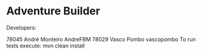 # Adventure Builder

Developers:

78045 André Monteiro AndreFBM 
78029 Vasco Pombo vascopombo
To run tests execute: mvn clean install
 
